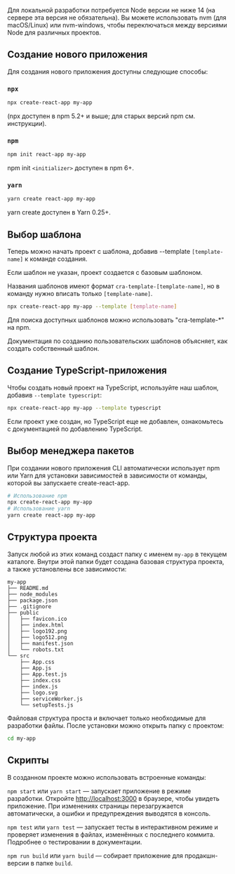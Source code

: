 Для локальной разработки потребуется Node версии не ниже 14 (на сервере эта версия не обязательна). Вы можете использовать nvm (для macOS/Linux) или nvm-windows, чтобы переключаться между версиями Node для различных проектов.

## Создание нового приложения
Для создания нового приложения доступны следующие способы:

### `npx`

```bash
npx create-react-app my-app
```

(npx доступен в npm 5.2+ и выше; для старых версий npm см. инструкции).

### `npm`

```bash
npm init react-app my-app
```

npm init `<initializer>` доступен в npm 6+.

### `yarn`

```bash
yarn create react-app my-app
```

yarn create доступен в Yarn 0.25+.


## Выбор шаблона
Теперь можно начать проект с шаблона, добавив --template `[template-name]` к команде создания.

Если шаблон не указан, проект создается с базовым шаблоном.

Названия шаблонов имеют формат `cra-template-[template-name]`, но в команду нужно вписать только `[template-name]`.

```bash
npx create-react-app my-app --template [template-name]
```

Для поиска доступных шаблонов можно использовать "cra-template-*" на npm.

Документация по созданию пользовательских шаблонов объясняет, как создать собственный шаблон.

## Создание TypeScript-приложения
Чтобы создать новый проект на TypeScript, используйте наш шаблон, добавив `--template typescript`:

```bash
npx create-react-app my-app --template typescript
```

Если проект уже создан, но TypeScript еще не добавлен, ознакомьтесь с документацией по добавлению TypeScript.

## Выбор менеджера пакетов
При создании нового приложения CLI автоматически использует npm или Yarn для установки зависимостей в зависимости от команды, которой вы запускаете create-react-app.

```bash
# Использование npm
npx create-react-app my-app
# Использование yarn
yarn create react-app my-app
```


## Структура проекта
Запуск любой из этих команд создаст папку с именем `my-app` в текущем каталоге. Внутри этой папки будет создана базовая структура проекта, а также установлены все зависимости:

```plaintext
my-app
├── README.md
├── node_modules
├── package.json
├── .gitignore
├── public
│   ├── favicon.ico
│   ├── index.html
│   ├── logo192.png
│   ├── logo512.png
│   ├── manifest.json
│   └── robots.txt
└── src
    ├── App.css
    ├── App.js
    ├── App.test.js
    ├── index.css
    ├── index.js
    ├── logo.svg
    ├── serviceWorker.js
    └── setupTests.js
```

Файловая структура проста и включает только необходимые для разработки файлы. После установки можно открыть папку с проектом:

```bash
cd my-app
```


## Скрипты
В созданном проекте можно использовать встроенные команды:

`npm start` или `yarn start` — запускает приложение в режиме разработки. Откройте [http://localhost:3000](http://localhost:3000) в браузере, чтобы увидеть приложение. При изменениях страницы перезагружается автоматически, а ошибки и предупреждения выводятся в консоль.

`npm test` или `yarn test` — запускает тесты в интерактивном режиме и проверяет изменения в файлах, изменённых с последнего коммита. Подробнее о тестировании в документации.

`npm run build` или `yarn build` — собирает приложение для продакшн-версии в папке `build`.